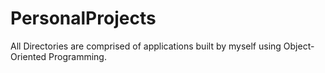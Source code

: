 # PersonalProjects
All Directories are comprised of applications built by myself using Object-Oriented Programming.

